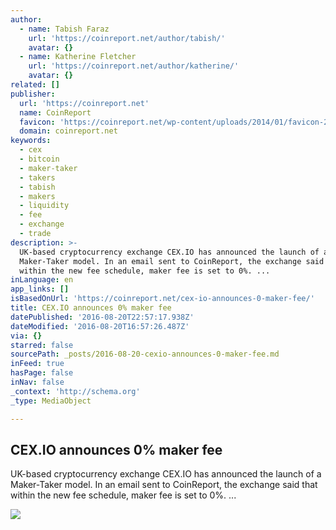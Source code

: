 ```yaml
---
author:
  - name: Tabish Faraz
    url: 'https://coinreport.net/author/tabish/'
    avatar: {}
  - name: Katherine Fletcher
    url: 'https://coinreport.net/author/katherine/'
    avatar: {}
related: []
publisher:
  url: 'https://coinreport.net'
  name: CoinReport
  favicon: 'https://coinreport.net/wp-content/uploads/2014/01/favicon-2.ico'
  domain: coinreport.net
keywords:
  - cex
  - bitcoin
  - maker-taker
  - takers
  - tabish
  - makers
  - liquidity
  - fee
  - exchange
  - trade
description: >-
  UK-based cryptocurrency exchange CEX.IO has announced the launch of a
  Maker-Taker model. In an email sent to CoinReport, the exchange said that
  within the new fee schedule, maker fee is set to 0%. ...
inLanguage: en
app_links: []
isBasedOnUrl: 'https://coinreport.net/cex-io-announces-0-maker-fee/'
title: CEX.IO announces 0% maker fee
datePublished: '2016-08-20T22:57:17.938Z'
dateModified: '2016-08-20T16:57:26.487Z'
via: {}
starred: false
sourcePath: _posts/2016-08-20-cexio-announces-0-maker-fee.md
inFeed: true
hasPage: false
inNav: false
_context: 'http://schema.org'
_type: MediaObject

---
```

<article style=""><h1>CEX.IO announces 0% maker fee</h1><p>UK-based cryptocurrency exchange CEX.IO has announced the launch of a Maker-Taker model. In an email sent to CoinReport, the exchange said that within the new fee schedule, maker fee is set to 0%. ...</p><img src="https://coinreport.net/wp-content/uploads/2016/04/CEX.IO-logo-150x150.jpg" /></article>
